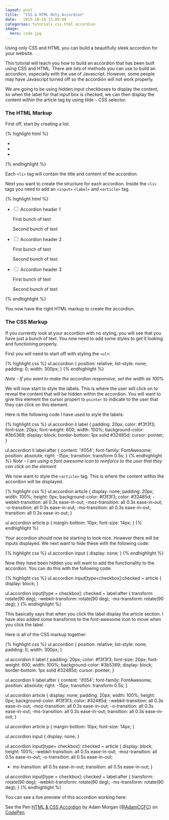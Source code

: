 ```yaml
---
layout: post
title:  "CSS & HTML Only Accordion"
date:   2015-10-16 15:09:00
categories: tutorials css html accordion
image:
  hero: code.jpg
---
```

Using only CSS and HTML you can build a beautifully sleek accordion for your website.

This tutorial will teach you how to build an accordion that has been built using CSS and HTML. There are lots of methods you can use to build an accordion, especially with the use of Javascript. However, some people may have Javascript turned off so the accordion will not work properly.

We are going to be using hidden input checkboxes to display the content, so when the label for that input box is checked, we can then display the content within the article tag by using tilde `~` CSS selector.

### The HTML Markup

First off, start by creating a list.

{% highlight html %}
  <ul class="accordion">
    <li></li>
    <li></li>
    <li></li>
  </ul>
{% endhighlight %}

Each `<li>` tag will contain the title and content of the accordion.

Next you want to create the structure for each accordion. Inside the `<li>` tags you need to add an `<input>` `<label>` and `<article>` tag.

{% highlight html %}
  <ul class="accordion">
      <li>
          <input type="checkbox" name="checkbox" id="accordion1" value="value">
          <label for="accordion1" class="accordion">Accordion header 1</label>
          <article>
              <p>First bunch of text</p>
              <p>Second bunch of text</p>
          </article>
      </li>
      <li>
          <input type="checkbox" name="checkbox" id="accordion2" value="value">
          <label for="accordion2">Accordion header 2</label>
          <article>
              <p>First bunch of text</p>
              <p>Second bunch of text</p>
          </article>
      </li>
      <li>
          <input type="checkbox" name="checkbox" id="accordion3" value="value">
          <label for="accordion3">Accordion header 3</label>
          <article>
              <p>First bunch of text</p>
              <p>Second bunch of text</p>
          </article>
      </li>
  </ul>
{% endhighlight %}

You now have the right HTML markup to create the accordion.

### The CSS Markup

If you currently look at your accordion with no styling, you will see that you have just a bunch of text. You now need to add some styles to get it looking and functioning properly.

First you will need to start off with styling the `<ul>`:

{% highlight css %}
  ul.accordion {
    position: relative;
    list-style: none;
    padding: 0;
    width: 300px;
  }
{% endhighlight %}

*Note - If you want to make the accordion responsive, set the width as 100%*

We will now start to style the labels. This is where the user will click on to reveal the content that will be hidden within the accordion. You will want to give this element the cursor propert to `pointer` to indicate to the user that they can click on this element.

Here is the following code I have used to style the labels:

{% highlight css %}
  ul.accordion li label {
    padding: 20px;
    color: #f3f3f3;
    font-size: 20px;
    font-weight: 600;
    width: 100%;
    background-color: #3b5369;
    display: block;
    border-bottom: 1px solid #32485d;
    cursor: pointer;
  }

  ul.accordion li label:after {
    content: '\f054';
    font-family: FontAwesome;
    position: absolute;
    right: -15px;
    transition: transform 0.5s;
  }
{% endhighlight %}
*Note - I am using a font awesome icon to reinforce to the user that they can click on the element*

We now want to style the `<article>` tag. This is where the content within the accordion will be displayed.

{% highlight css %}
  ul.accordion article {
    display: none;
    padding: 20px;
    width: 100%;
    height: 0px;
    background-color: #f3f3f3;
    color: #32485d;
    -webkit-transition: all 0.3s ease-in-out;
    -moz-transition: all 0.3s ease-in-out;
    -o-transition: all 0.3s ease-in-out;
    -ms-transition: all 0.3s ease-in-out;
    transition: all 0.3s ease-in-out;
  }

  ul.accordion article p {
    margin-bottom: 10px;
    font-size: 14px;
  }
{% endhighlight %}

Your accordion should now be starting to look nice. However there will be inputs displayed. We next want to hide these with the following code:

{% highlight css %}
  ul.accordion input {
    display: none;
  }
{% endhighlight %}

Now they have been hidden you will want to add the functionality to the accordion. You can do this with the following code:

{% highlight css %}
  ul.accordion input[type=checkbox]:checked ~ article {
    display: block;
  }

  ul.accordion input[type = checkbox]: checked ~ label:after {
    transform: rotate(90 deg);
    -webkit-transform: rotate(90 deg);
    -ms-transform: rotate(90 deg);
  }
{% endhighlight %}

This basically says that when you click the label display the article section. I have also added some transforms to the font-awesome icon to move when you click the label.

Here is all of the CSS markup together:

{% highlight css %}
ul.accordion {
  position: relative;
  list-style: none;
  padding: 0;
  width: 300px;
}

ul.accordion li label {
  padding: 20px;
  color: #f3f3f3;
  font-size: 20px;
  font-weight: 600;
  width: 100%;
  background-color: #3b5369;
  display: block;
  border-bottom: 1px solid #32485d;
  cursor: pointer;
}

ul.accordion li label:after {
  content: '\f054';
  font-family: FontAwesome;
  position: absolute;
  right: -15px;
  transition: transform 0.5s;
}

ul.accordion article {
  display: none;
  padding: 20px;
  width: 100%;
  height: 0px;
  background-color: #f3f3f3;
  color: #32485d;
  -webkit-transition: all 0.3s ease-in-out;
  -moz-transition: all 0.3s ease-in-out;
  -o-transition: all 0.3s ease-in-out;
  -ms-transition: all 0.3s ease-in-out;
  transition: all 0.3s ease-in-out;
}

ul.accordion article p {
  margin-bottom: 10px;
  font-size: 14px;
}

ul.accordion input {
  display: none;
}

ul.accordion input[type= checkbox]: checked ~ article {
  display: block;
  height: 100%; 
  -webkit-transition: all 0.5s ease-in-out; 
  -moz-transition: all 0.5s ease-in-out; 
  -o-transition: all 0.5s ease-in-out;
  - ms-transition: all 0.5s ease-in-out;
  transition: all 0.5s ease-in-out;
}

ul.accordion input[type = checkbox]: checked ~ label:after {
  transform: rotate(90 deg);
  -webkit-transform: rotate(90 deg);
  -ms-transform: rotate(90 deg);
}
{% endhighlight %}

You can see a live preview of this accordion working here:

<p data-height="269" data-theme-id="0" data-slug-hash="WQELRE" data-default-tab="result" data-user="AdamCCFC" class='codepen'>See the Pen <a href='http://codepen.io/AdamCCFC/pen/WQELRE/'>HTML & CSS Accordion</a> by Adam Morgan (<a href='http://codepen.io/AdamCCFC'>@AdamCCFC</a>) on <a href='http://codepen.io'>CodePen</a>.</p>
<script async src="//assets.codepen.io/assets/embed/ei.js"></script>

